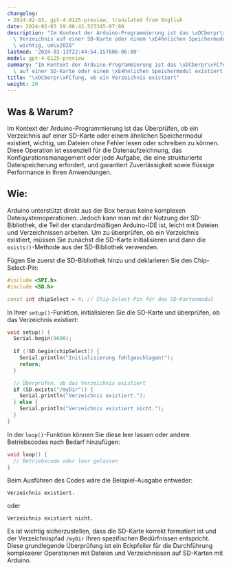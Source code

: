 ```yaml
---
changelog:
- 2024-02-03, gpt-4-0125-preview, translated from English
date: 2024-02-03 19:06:42.523345-07:00
description: "Im Kontext der Arduino-Programmierung ist das \xDCberpr\xFCfen, ob ein\
  \ Verzeichnis auf einer SD-Karte oder einem \xE4hnlichen Speichermodul existiert,\
  \ wichtig, um\u2026"
lastmod: '2024-03-13T22:44:54.157606-06:00'
model: gpt-4-0125-preview
summary: "Im Kontext der Arduino-Programmierung ist das \xDCberpr\xFCfen, ob ein Verzeichnis\
  \ auf einer SD-Karte oder einem \xE4hnlichen Speichermodul existiert, wichtig, um\u2026"
title: "\xDCberpr\xFCfung, ob ein Verzeichnis existiert"
weight: 20
---
```


## Was & Warum?
Im Kontext der Arduino-Programmierung ist das Überprüfen, ob ein Verzeichnis auf einer SD-Karte oder einem ähnlichen Speichermodul existiert, wichtig, um Dateien ohne Fehler lesen oder schreiben zu können. Diese Operation ist essenziell für die Datenaufzeichnung, das Konfigurationsmanagement oder jede Aufgabe, die eine strukturierte Dateispeicherung erfordert, und garantiert Zuverlässigkeit sowie flüssige Performance in Ihren Anwendungen.

## Wie:
Arduino unterstützt direkt aus der Box heraus keine komplexen Dateisystemoperationen. Jedoch kann man mit der Nutzung der SD-Bibliothek, die Teil der standardmäßigen Arduino-IDE ist, leicht mit Dateien und Verzeichnissen arbeiten. Um zu überprüfen, ob ein Verzeichnis existiert, müssen Sie zunächst die SD-Karte initialisieren und dann die `exists()`-Methode aus der SD-Bibliothek verwenden.

Fügen Sie zuerst die SD-Bibliothek hinzu und deklarieren Sie den Chip-Select-Pin:

```cpp
#include <SPI.h>
#include <SD.h>

const int chipSelect = 4; // Chip-Select-Pin für das SD-Kartenmodul
```

In Ihrer `setup()`-Funktion, initialisieren Sie die SD-Karte und überprüfen, ob das Verzeichnis existiert:

```cpp
void setup() {
  Serial.begin(9600);
  
  if (!SD.begin(chipSelect)) {
    Serial.println("Initialisierung fehlgeschlagen!");
    return;
  }

  // Überprüfen, ob das Verzeichnis existiert
  if (SD.exists("/myDir")) {
    Serial.println("Verzeichnis existiert.");
  } else {
    Serial.println("Verzeichnis existiert nicht.");
  }
}
```
In der `loop()`-Funktion können Sie diese leer lassen oder andere Betriebscodes nach Bedarf hinzufügen:

```cpp
void loop() {
  // Betriebscode oder leer gelassen
}
```

Beim Ausführen des Codes wäre die Beispiel-Ausgabe entweder:

```
Verzeichnis existiert.
```
oder

```
Verzeichnis existiert nicht.
```

Es ist wichtig sicherzustellen, dass die SD-Karte korrekt formatiert ist und der Verzeichnispfad `/myDir` Ihren spezifischen Bedürfnissen entspricht. Diese grundlegende Überprüfung ist ein Eckpfeiler für die Durchführung komplexerer Operationen mit Dateien und Verzeichnissen auf SD-Karten mit Arduino.
